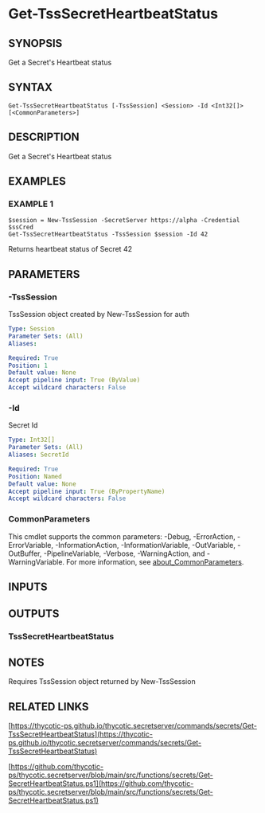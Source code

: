 # Get-TssSecretHeartbeatStatus

## SYNOPSIS
Get a Secret's Heartbeat status

## SYNTAX

```
Get-TssSecretHeartbeatStatus [-TssSession] <Session> -Id <Int32[]> [<CommonParameters>]
```

## DESCRIPTION
Get a Secret's Heartbeat status

## EXAMPLES

### EXAMPLE 1
```
$session = New-TssSession -SecretServer https://alpha -Credential $ssCred
Get-TssSecretHeartbeatStatus -TssSession $session -Id 42
```

Returns heartbeat status of Secret 42

## PARAMETERS

### -TssSession
TssSession object created by New-TssSession for auth

```yaml
Type: Session
Parameter Sets: (All)
Aliases:

Required: True
Position: 1
Default value: None
Accept pipeline input: True (ByValue)
Accept wildcard characters: False
```

### -Id
Secret Id

```yaml
Type: Int32[]
Parameter Sets: (All)
Aliases: SecretId

Required: True
Position: Named
Default value: None
Accept pipeline input: True (ByPropertyName)
Accept wildcard characters: False
```

### CommonParameters
This cmdlet supports the common parameters: -Debug, -ErrorAction, -ErrorVariable, -InformationAction, -InformationVariable, -OutVariable, -OutBuffer, -PipelineVariable, -Verbose, -WarningAction, and -WarningVariable. For more information, see [about_CommonParameters](http://go.microsoft.com/fwlink/?LinkID=113216).

## INPUTS

## OUTPUTS

### TssSecretHeartbeatStatus
## NOTES
Requires TssSession object returned by New-TssSession

## RELATED LINKS

[https://thycotic-ps.github.io/thycotic.secretserver/commands/secrets/Get-TssSecretHeartbeatStatus](https://thycotic-ps.github.io/thycotic.secretserver/commands/secrets/Get-TssSecretHeartbeatStatus)

[https://github.com/thycotic-ps/thycotic.secretserver/blob/main/src/functions/secrets/Get-SecretHeartbeatStatus.ps1](https://github.com/thycotic-ps/thycotic.secretserver/blob/main/src/functions/secrets/Get-SecretHeartbeatStatus.ps1)

